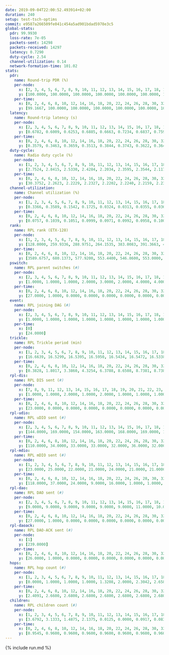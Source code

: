```yaml
---
date: 2019-09-04T22:00:52.493914+02:00
duration: 240
setup: test-tsch-optims
commit: e9587a266509fe041c454a5ad901bdad5978e3c5
global-stats:
  pdr: 99.9930
  loss-rate: 7e-05
  packets-sent: 14298
  packets-received: 14297
  latency: 0.7290
  duty-cycle: 2.54
  channel-utilization: 0.14
  network-formation-time: 101.02
stats:
  pdr:
    name: Round-trip PDR (%)
    per-node:
      x: [2, 3, 4, 5, 6, 7, 8, 9, 10, 11, 12, 13, 14, 15, 16, 17, 18, 19, 20, 21, 22, 23, 24, 25]
      y: [100.0000, 100.0000, 100.0000, 100.0000, 100.0000, 100.0000, 100.0000, 100.0000, 100.0000, 100.0000, 100.0000, 99.8331, 100.0000, 100.0000, 100.0000, 100.0000, 100.0000, 100.0000, 100.0000, 100.0000, 100.0000, 100.0000, 100.0000, 100.0000]
    per-time:
      x: [0, 2, 4, 6, 8, 10, 12, 14, 16, 18, 20, 22, 24, 26, 28, 30, 32, 34, 36, 38, 40, 42, 44, 46, 48, 50, 52, 54, 56, 58, 60, 62, 64, 66, 68, 70, 72, 74, 76, 78, 80, 82, 84, 86, 88, 90, 92, 94, 96, 98, 100, 102, 104, 106, 108, 110, 112, 114, 116, 118, 120, 122, 124, 126, 128, 130, 132, 134, 136, 138, 140, 142, 144, 146, 148, 150, 152, 154, 156, 158, 160, 162, 164, 166, 168, 170, 172, 174, 176, 178, 180, 182, 184, 186, 188, 190, 192, 194, 196, 198, 200, 202, 204, 206, 208, 210, 212, 214, 216, 218, 220, 222, 224, 226, 228, 230, 232, 234, 236, 238]
      y: [99.1667, 100.0000, 100.0000, 100.0000, 100.0000, 100.0000, 100.0000, 100.0000, 100.0000, 100.0000, 100.0000, 100.0000, 100.0000, 100.0000, 100.0000, 100.0000, 100.0000, 100.0000, 100.0000, 100.0000, 100.0000, 100.0000, 100.0000, 100.0000, 100.0000, 100.0000, 100.0000, 100.0000, 100.0000, 100.0000, 100.0000, 100.0000, 100.0000, 100.0000, 100.0000, 100.0000, 100.0000, 100.0000, 100.0000, 100.0000, 100.0000, 100.0000, 100.0000, 100.0000, 100.0000, 100.0000, 100.0000, 100.0000, 100.0000, 100.0000, 100.0000, 100.0000, 100.0000, 100.0000, 100.0000, 100.0000, 100.0000, 100.0000, 100.0000, 100.0000, 100.0000, 100.0000, 100.0000, 100.0000, 100.0000, 100.0000, 100.0000, 100.0000, 100.0000, 100.0000, 100.0000, 100.0000, 100.0000, 100.0000, 100.0000, 100.0000, 100.0000, 100.0000, 100.0000, 100.0000, 100.0000, 100.0000, 100.0000, 100.0000, 100.0000, 100.0000, 100.0000, 100.0000, 100.0000, 100.0000, 100.0000, 100.0000, 100.0000, 100.0000, 100.0000, 100.0000, 100.0000, 100.0000, 100.0000, 100.0000, 100.0000, 100.0000, 100.0000, 100.0000, 100.0000, 100.0000, 100.0000, 100.0000, 100.0000, 100.0000, 100.0000, 100.0000, 100.0000, 100.0000, 100.0000, 100.0000, 100.0000, 100.0000, 100.0000, 100.0000]
  latency:
    name: Round-trip latency (s)
    per-node:
      x: [2, 3, 4, 5, 6, 7, 8, 9, 10, 11, 12, 13, 14, 15, 16, 17, 18, 19, 20, 21, 22, 23, 24, 25]
      y: [0.6782, 0.6009, 0.6253, 0.6885, 0.6663, 0.7234, 0.6837, 0.7591, 0.5896, 0.6445, 0.6902, 0.7023, 0.7120, 0.6910, 0.7361, 0.7598, 0.7314, 0.6912, 0.8188, 0.7980, 0.8182, 0.9358, 0.9147, 0.8077]
    per-time:
      x: [0, 2, 4, 6, 8, 10, 12, 14, 16, 18, 20, 22, 24, 26, 28, 30, 32, 34, 36, 38, 40, 42, 44, 46, 48, 50, 52, 54, 56, 58, 60, 62, 64, 66, 68, 70, 72, 74, 76, 78, 80, 82, 84, 86, 88, 90, 92, 94, 96, 98, 100, 102, 104, 106, 108, 110, 112, 114, 116, 118, 120, 122, 124, 126, 128, 130, 132, 134, 136, 138, 140, 142, 144, 146, 148, 150, 152, 154, 156, 158, 160, 162, 164, 166, 168, 170, 172, 174, 176, 178, 180, 182, 184, 186, 188, 190, 192, 194, 196, 198, 200, 202, 204, 206, 208, 210, 212, 214, 216, 218, 220, 222, 224, 226, 228, 230, 232, 234, 236, 238]
      y: [0.3579, 0.3463, 0.3659, 0.3513, 0.3844, 0.3743, 0.3622, 0.3649, 0.3665, 0.3795, 0.3372, 0.3510, 0.3502, 0.3566, 0.3516, 0.3455, 0.3579, 0.3406, 0.3442, 0.3199, 0.3086, 0.3415, 0.3214, 0.3347, 0.3341, 0.3377, 0.3326, 0.3145, 0.3287, 0.3376, 0.3210, 0.3384, 0.3315, 0.3286, 0.3311, 0.3301, 0.3164, 0.3480, 0.4005, 0.3465, 0.3046, 0.3340, 0.3625, 0.3623, 0.3370, 0.3444, 0.3419, 0.4114, 0.3775, 0.3348, 0.3657, 0.3430, 0.3627, 0.4623, 0.4336, 0.4438, 0.3628, 0.3224, 0.3655, 0.7236, 0.7374, 0.4620, 0.4779, 0.3585, 0.3891, 0.8769, 1.2356, 0.8830, 0.6680, 0.4580, 0.4983, 0.8499, 1.2750, 1.2764, 1.1577, 0.7478, 0.6031, 0.8932, 1.2588, 1.2695, 1.2978, 1.2542, 1.0967, 1.0170, 1.2526, 1.2656, 1.2548, 1.2656, 1.2560, 1.2421, 1.2489, 1.2686, 1.2615, 1.2554, 1.2692, 1.2793, 1.2767, 1.2640, 1.2530, 1.2633, 1.2763, 1.2605, 1.2459, 1.2602, 1.2453, 1.2650, 1.2654, 1.2514, 1.2454, 1.2512, 1.2512, 1.2883, 1.2668, 1.2484, 1.2582, 1.2801, 1.2791, 1.2745, 1.2569, 1.2555]
  duty-cycle:
    name: Radio duty cycle (%)
    per-node:
      x: [1, 2, 3, 4, 5, 6, 7, 8, 9, 10, 11, 12, 13, 14, 15, 16, 17, 18, 19, 20, 21, 22, 23, 24, 25]
      y: [2.7524, 2.8415, 2.5330, 2.4284, 2.2034, 2.3595, 2.3544, 2.1173, 2.3073, 2.2855, 2.3754, 2.8678, 2.4198, 2.4019, 2.3607, 2.4693, 2.2775, 2.6475, 2.3948, 2.5517, 2.4131, 2.5510, 2.6021, 2.5452, 2.4280]
    per-time:
      x: [0, 2, 4, 6, 8, 10, 12, 14, 16, 18, 20, 22, 24, 26, 28, 30, 32, 34, 36, 38, 40, 42, 44, 46, 48, 50, 52, 54, 56, 58, 60, 62, 64, 66, 68, 70, 72, 74, 76, 78, 80, 82, 84, 86, 88, 90, 92, 94, 96, 98, 100, 102, 104, 106, 108, 110, 112, 114, 116, 118, 120, 122, 124, 126, 128, 130, 132, 134, 136, 138, 140, 142, 144, 146, 148, 150, 152, 154, 156, 158, 160, 162, 164, 166, 168, 170, 172, 174, 176, 178, 180, 182, 184, 186, 188, 190, 192, 194, 196, 198, 200, 202, 204, 206, 208, 210, 212, 214, 216, 218, 220, 222, 224, 226, 228, 230, 232, 234, 236, 238]
      y: [30.3752, 2.2623, 2.2229, 2.2327, 2.2202, 2.2240, 2.2159, 2.2347, 2.2273, 2.2225, 2.2371, 2.2033, 2.2119, 2.2234, 2.2638, 2.2277, 2.2273, 2.2149, 2.2299, 2.2127, 2.1936, 2.1964, 2.2142, 2.1997, 2.2230, 2.2292, 2.2172, 2.2073, 2.2311, 2.2201, 2.2036, 2.2201, 2.2334, 2.2282, 2.1943, 2.1992, 2.2134, 2.8113, 2.7852, 2.9593, 2.2580, 2.1797, 2.2221, 2.2487, 2.2421, 2.1966, 2.2084, 2.1998, 2.2086, 2.2081, 2.2149, 2.2351, 2.2024, 2.2126, 2.1996, 2.2193, 2.1879, 2.2155, 2.2089, 2.2104, 2.1996, 2.2039, 2.2008, 2.2012, 2.1995, 2.2044, 2.2085, 2.2107, 2.2111, 2.2141, 2.2029, 2.2120, 2.2117, 2.2115, 2.2092, 2.1952, 2.1987, 2.2088, 2.2074, 2.1963, 2.1963, 2.2126, 2.1943, 2.1851, 2.2189, 2.2104, 2.2119, 2.1992, 2.2020, 2.1915, 2.1994, 2.1867, 2.2018, 2.1946, 2.2136, 2.1970, 2.2195, 2.2079, 2.2123, 2.2043, 2.2119, 2.2395, 2.1986, 2.2224, 2.1937, 2.1991, 2.2049, 2.2015, 2.1957, 2.1917, 2.2186, 2.1987, 2.2364, 2.2119, 2.2233, 2.2161, 2.2231, 2.2265, 2.2152, 2.1970]
  channel-utilization:
    name: Channel utilization (%)
    per-node:
      x: [1, 2, 3, 4, 5, 6, 7, 8, 9, 10, 11, 12, 13, 14, 15, 16, 17, 18, 19, 20, 21, 22, 23, 24, 25]
      y: [0.3366, 0.3589, 0.1542, 0.1725, 0.0324, 0.0313, 0.0355, 0.0369, 0.0311, 0.1156, 0.0323, 0.3095, 0.0561, 0.0312, 0.1069, 0.1062, 0.0328, 0.1248, 0.0621, 0.0384, 0.0413, 0.0384, 0.0323, 0.0345, 0.0354]
    per-time:
      x: [0, 2, 4, 6, 8, 10, 12, 14, 16, 18, 20, 22, 24, 26, 28, 30, 32, 34, 36, 38, 40, 42, 44, 46, 48, 50, 52, 54, 56, 58, 60, 62, 64, 66, 68, 70, 72, 74, 76, 78, 80, 82, 84, 86, 88, 90, 92, 94, 96, 98, 100, 102, 104, 106, 108, 110, 112, 114, 116, 118, 120, 122, 124, 126, 128, 130, 132, 134, 136, 138, 140, 142, 144, 146, 148, 150, 152, 154, 156, 158, 160, 162, 164, 166, 168, 170, 172, 174, 176, 178, 180, 182, 184, 186, 188, 190, 192, 194, 196, 198, 200, 202, 204, 206, 208, 210, 212, 214, 216, 218, 220, 222, 224, 226, 228, 230, 232, 234, 236, 238]
      y: [0.0757, 0.1039, 0.1051, 0.0999, 0.0971, 0.0992, 0.0958, 0.1007, 0.1000, 0.0966, 0.1020, 0.0934, 0.0945, 0.0984, 0.1111, 0.0973, 0.1001, 0.0952, 0.0998, 0.0953, 0.0874, 0.0910, 0.0941, 0.0894, 0.0971, 0.1021, 0.0945, 0.0913, 0.1031, 0.0951, 0.0932, 0.0972, 0.0991, 0.0950, 0.0950, 0.0889, 0.0938, 0.2852, 0.2664, 0.3559, 0.1080, 0.0895, 0.0986, 0.1056, 0.0985, 0.0887, 0.0932, 0.0902, 0.0937, 0.0921, 0.0940, 0.1017, 0.0920, 0.0958, 0.0882, 0.0956, 0.0851, 0.0909, 0.0897, 0.0906, 0.0875, 0.0896, 0.0893, 0.0873, 0.0895, 0.0878, 0.0923, 0.0899, 0.0924, 0.0902, 0.0896, 0.0922, 0.0908, 0.0933, 0.0905, 0.0859, 0.0886, 0.0886, 0.0895, 0.0882, 0.0876, 0.0927, 0.0862, 0.0824, 0.0923, 0.0889, 0.0912, 0.0854, 0.0873, 0.0849, 0.0867, 0.0823, 0.0874, 0.0848, 0.0895, 0.0839, 0.0893, 0.0858, 0.0861, 0.0840, 0.0872, 0.0955, 0.0837, 0.0897, 0.0813, 0.0838, 0.0873, 0.0861, 0.0847, 0.0804, 0.0891, 0.0848, 0.0949, 0.0878, 0.0916, 0.0899, 0.0920, 0.0938, 0.0882, 0.0829]
  rank:
    name: RPL rank (ETX-128)
    per-node:
      x: [1, 2, 3, 4, 5, 6, 7, 8, 9, 10, 11, 12, 13, 14, 15, 16, 17, 18, 19, 20, 21, 22, 23, 24, 25]
      y: [128.0000, 259.9336, 288.9751, 264.1535, 383.0083, 391.3663, 442.1322, 796.8245, 557.3484, 405.8423, 559.0165, 428.7069, 513.6122, 546.7397, 431.1618, 498.2107, 573.3896, 567.3004, 583.4403, 672.0738, 945.8286, 677.5226, 758.8041, 735.7878, 985.8678]
    per-time:
      x: [0, 2, 4, 6, 8, 10, 12, 14, 16, 18, 20, 22, 24, 26, 28, 30, 32, 34, 36, 38, 40, 42, 44, 46, 48, 50, 52, 54, 56, 58, 60, 62, 64, 66, 68, 70, 72, 74, 76, 78, 80, 82, 84, 86, 88, 90, 92, 94, 96, 98, 100, 102, 104, 106, 108, 110, 112, 114, 116, 118, 120, 122, 124, 126, 128, 130, 132, 134, 136, 138, 140, 142, 144, 146, 148, 150, 152, 154, 156, 158, 160, 162, 164, 166, 168, 170, 172, 174, 176, 178, 180, 182, 184, 186, 188, 190, 192, 194, 196, 198, 200, 202, 204, 206, 208, 210, 212, 214, 216, 218, 220, 222, 224, 226, 228, 230, 232, 234, 236, 238]
      y: [3589.6757, 680.1373, 577.9200, 553.4400, 546.8600, 553.0000, 549.3800, 550.6000, 548.8000, 534.7800, 543.4151, 516.2000, 515.8400, 518.2000, 512.6400, 511.9216, 504.3200, 505.4600, 509.4600, 509.9804, 504.0600, 502.5200, 498.3200, 505.5800, 505.6800, 501.2200, 496.2800, 495.3000, 510.0784, 508.7000, 509.4800, 512.6800, 498.3000, 506.6200, 504.0000, 499.5600, 502.5882, 409.8378, 414.0421, 486.1147, 445.0227, 542.6275, 541.3400, 559.4600, 556.7679, 516.3200, 509.9000, 517.9200, 516.9600, 523.7800, 536.7647, 528.7400, 533.0200, 531.1765, 516.4118, 510.3208, 500.3725, 499.8800, 497.8400, 491.0800, 489.0600, 482.6078, 482.2800, 479.9600, 479.0400, 477.0400, 485.1400, 487.1400, 490.8000, 478.2200, 482.4400, 481.3600, 485.6200, 479.6863, 481.5000, 467.9600, 476.4200, 478.4600, 472.6400, 470.0000, 469.8800, 469.5294, 467.7600, 464.5200, 465.5882, 463.9400, 462.9800, 463.5600, 463.1000, 468.0000, 464.6400, 465.5882, 467.0980, 462.6600, 460.1800, 464.2157, 467.9600, 472.3600, 471.4400, 467.8800, 465.4000, 476.0943, 477.8200, 477.0800, 481.7600, 477.4200, 482.8462, 476.2200, 474.7800, 473.0588, 470.9200, 478.0784, 476.2200, 485.4000, 487.9804, 481.3600, 481.4600, 479.8462, 472.6275, 472.8269]
  pswitch:
    name: RPL parent switches (#)
    per-node:
      x: [2, 3, 4, 5, 6, 7, 8, 9, 10, 11, 12, 13, 14, 15, 16, 17, 18, 19, 20, 21, 22, 23, 24, 25]
      y: [1.0000, 1.0000, 1.0000, 2.0000, 3.0000, 2.0000, 4.0000, 4.0000, 1.0000, 2.0000, 1.0000, 5.0000, 2.0000, 1.0000, 2.0000, 9.0000, 3.0000, 3.0000, 5.0000, 5.0000, 4.0000, 6.0000, 6.0000, 2.0000]
    per-time:
      x: [0, 2, 4, 6, 8, 10, 12, 14, 16, 18, 20, 22, 24, 26, 28, 30, 32, 34, 36, 38, 40, 42, 44, 46, 48, 50, 52, 54, 56, 58, 60, 62, 64, 66, 68, 70, 72, 74, 76, 78, 80, 82, 84, 86, 88, 90, 92, 94, 96, 98, 100, 102, 104, 106, 108, 110, 112, 114, 116, 118, 120, 122, 124, 126, 128, 130, 132, 134, 136, 138, 140, 142, 144, 146, 148, 150, 152, 154, 156, 158, 160, 162, 164, 166, 168, 170, 172, 174, 176, 178, 180, 182, 184, 186, 188, 190, 192, 194, 196, 198, 200, 202, 204, 206, 208, 210, 212, 214, 216, 218, 220, 222, 224, 226, 228, 230, 232, 234, 236, 238]
      y: [27.0000, 1.0000, 0.0000, 0.0000, 0.0000, 0.0000, 0.0000, 0.0000, 0.0000, 0.0000, 3.0000, 0.0000, 0.0000, 0.0000, 0.0000, 1.0000, 0.0000, 0.0000, 0.0000, 1.0000, 0.0000, 0.0000, 0.0000, 0.0000, 0.0000, 0.0000, 0.0000, 0.0000, 1.0000, 0.0000, 0.0000, 0.0000, 0.0000, 0.0000, 0.0000, 0.0000, 1.0000, 0.0000, 3.0000, 0.0000, 0.0000, 1.0000, 0.0000, 0.0000, 6.0000, 0.0000, 0.0000, 0.0000, 0.0000, 0.0000, 1.0000, 0.0000, 0.0000, 1.0000, 1.0000, 3.0000, 1.0000, 0.0000, 0.0000, 0.0000, 0.0000, 1.0000, 0.0000, 0.0000, 0.0000, 0.0000, 0.0000, 0.0000, 0.0000, 0.0000, 0.0000, 0.0000, 0.0000, 1.0000, 2.0000, 0.0000, 0.0000, 0.0000, 0.0000, 0.0000, 0.0000, 1.0000, 0.0000, 0.0000, 1.0000, 0.0000, 0.0000, 0.0000, 0.0000, 1.0000, 0.0000, 1.0000, 1.0000, 0.0000, 0.0000, 1.0000, 0.0000, 0.0000, 0.0000, 0.0000, 0.0000, 3.0000, 0.0000, 0.0000, 0.0000, 0.0000, 2.0000, 0.0000, 0.0000, 1.0000, 0.0000, 1.0000, 0.0000, 0.0000, 1.0000, 0.0000, 0.0000, 2.0000, 1.0000, 2.0000]
  event:
    name: RPL joining DAG (#)
    per-node:
      x: [2, 3, 4, 5, 6, 7, 8, 9, 10, 11, 12, 13, 14, 15, 16, 17, 18, 19, 20, 21, 22, 23, 24, 25]
      y: [1.0000, 1.0000, 1.0000, 1.0000, 1.0000, 1.0000, 1.0000, 1.0000, 1.0000, 1.0000, 1.0000, 1.0000, 1.0000, 1.0000, 1.0000, 1.0000, 1.0000, 1.0000, 1.0000, 1.0000, 1.0000, 1.0000, 1.0000, 1.0000]
    per-time:
      x: [0]
      y: [24.0000]
  trickle:
    name: RPL Trickle period (min)
    per-node:
      x: [1, 2, 3, 4, 5, 6, 7, 8, 9, 10, 11, 12, 13, 14, 15, 16, 17, 18, 19, 20, 21, 22, 23, 24, 25]
      y: [16.6639, 16.5299, 16.5395, 16.5950, 16.5434, 16.5472, 16.5338, 16.4032, 16.5370, 16.5299, 16.5290, 17.3412, 16.3297, 16.5290, 16.5299, 16.5338, 16.4904, 16.5329, 16.5306, 16.6059, 16.5384, 16.4590, 16.5548, 16.5916, 16.5267]
    per-time:
      x: [0, 2, 4, 6, 8, 10, 12, 14, 16, 18, 20, 22, 24, 26, 28, 30, 32, 34, 36, 38, 40, 42, 44, 46, 48, 50, 52, 54, 56, 58, 60, 62, 64, 66, 68, 70, 72, 74, 76, 78, 80, 82, 84, 86, 88, 90, 92, 94, 96, 98, 100, 102, 104, 106, 108, 110, 112, 114, 116, 118, 120, 122, 124, 126, 128, 130, 132, 134, 136, 138, 140, 142, 144, 146, 148, 150, 152, 154, 156, 158, 160, 162, 164, 166, 168, 170, 172, 174, 176, 178, 180, 182, 184, 186, 188, 190, 192, 194, 196, 198, 200, 202, 204, 206, 208, 210, 212, 214, 216, 218, 220, 222, 224, 226, 228, 230, 232, 234, 236, 238]
      y: [0.3828, 1.8017, 3.3860, 4.3254, 6.3788, 8.6508, 8.7381, 8.7381, 9.0877, 16.7772, 17.4763, 17.4763, 17.4763, 17.4763, 17.4763, 17.4763, 17.4763, 17.4763, 17.4763, 17.4763, 17.4763, 17.4763, 17.4763, 17.4763, 17.4763, 17.4763, 17.4763, 17.4763, 17.4763, 17.4763, 17.4763, 17.4763, 17.4763, 17.4763, 17.4763, 17.4763, 17.4763, 17.4763, 17.4763, 17.4763, 17.4763, 17.4763, 17.4763, 17.4763, 17.4763, 17.4763, 17.4763, 17.4763, 17.4763, 17.4763, 17.4763, 17.4763, 17.4763, 17.4763, 17.4763, 17.4763, 17.4763, 17.4763, 17.4763, 17.4763, 17.4763, 17.4763, 17.4763, 17.4763, 17.4763, 17.4763, 17.4763, 17.4763, 17.4763, 17.4763, 17.4763, 17.4763, 17.4763, 17.4763, 17.4763, 17.4763, 17.4763, 17.4763, 17.4763, 17.4763, 17.4763, 17.4763, 17.4763, 17.4763, 17.4763, 17.4763, 17.4763, 17.4763, 17.4763, 17.4763, 17.4763, 17.4763, 17.4763, 17.4763, 17.4763, 17.4763, 17.4763, 17.4763, 17.4763, 17.4763, 17.4763, 17.4763, 17.4763, 17.4763, 17.4763, 17.4763, 17.4763, 17.4763, 17.4763, 17.4763, 17.4763, 17.4763, 17.4763, 17.4763, 17.4763, 17.4763, 17.4763, 17.4763, 17.4763, 17.4763]
  rpl-dis:
    name: RPL DIS sent (#)
    per-node:
      x: [7, 8, 9, 11, 12, 13, 14, 15, 16, 17, 18, 19, 20, 21, 22, 23, 24, 25]
      y: [1.0000, 1.0000, 2.0000, 1.0000, 2.0000, 1.0000, 1.0000, 1.0000, 1.0000, 1.0000, 1.0000, 2.0000, 1.0000, 1.0000, 2.0000, 2.0000, 2.0000, 2.0000]
    per-time:
      x: [0, 2, 4, 6, 8, 10, 12, 14, 16, 18, 20, 22, 24, 26, 28, 30, 32, 34, 36, 38, 40, 42, 44, 46, 48, 50, 52, 54, 56, 58, 60, 62, 64, 66, 68, 70, 72, 74, 76, 78, 80]
      y: [23.0000, 0.0000, 0.0000, 0.0000, 0.0000, 0.0000, 0.0000, 0.0000, 0.0000, 0.0000, 0.0000, 0.0000, 0.0000, 0.0000, 0.0000, 0.0000, 0.0000, 0.0000, 0.0000, 0.0000, 0.0000, 0.0000, 0.0000, 0.0000, 0.0000, 0.0000, 0.0000, 0.0000, 0.0000, 0.0000, 0.0000, 0.0000, 0.0000, 0.0000, 0.0000, 0.0000, 0.0000, 0.0000, 1.0000, 0.0000, 1.0000]
  rpl-udio:
    name: RPL uDIO sent (#)
    per-node:
      x: [2, 3, 4, 5, 6, 7, 8, 9, 10, 11, 12, 13, 14, 15, 16, 17, 18, 19, 20, 21, 22, 23, 24, 25]
      y: [144.0000, 169.0000, 154.0000, 163.0000, 168.0000, 169.0000, 161.0000, 170.0000, 142.0000, 168.0000, 166.0000, 165.0000, 160.0000, 163.0000, 165.0000, 173.0000, 153.0000, 171.0000, 170.0000, 167.0000, 169.0000, 169.0000, 170.0000, 171.0000]
    per-time:
      x: [0, 2, 4, 6, 8, 10, 12, 14, 16, 18, 20, 22, 24, 26, 28, 30, 32, 34, 36, 38, 40, 42, 44, 46, 48, 50, 52, 54, 56, 58, 60, 62, 64, 66, 68, 70, 72, 74, 76, 78, 80, 82, 84, 86, 88, 90, 92, 94, 96, 98, 100, 102, 104, 106, 108, 110, 112, 114, 116, 118, 120, 122, 124, 126, 128, 130, 132, 134, 136, 138, 140, 142, 144, 146, 148, 150, 152, 154, 156, 158, 160, 162, 164, 166, 168, 170, 172, 174, 176, 178, 180, 182, 184, 186, 188, 190, 192, 194, 196, 198, 200, 202, 204, 206, 208, 210, 212, 214, 216, 218, 220, 222, 224, 226, 228, 230, 232, 234, 236, 238, 240]
      y: [110.0000, 34.0000, 33.0000, 33.0000, 32.0000, 36.0000, 32.0000, 31.0000, 31.0000, 29.0000, 38.0000, 30.0000, 34.0000, 31.0000, 29.0000, 35.0000, 31.0000, 29.0000, 34.0000, 29.0000, 32.0000, 32.0000, 33.0000, 37.0000, 32.0000, 34.0000, 32.0000, 30.0000, 36.0000, 30.0000, 32.0000, 36.0000, 35.0000, 33.0000, 30.0000, 31.0000, 33.0000, 40.0000, 34.0000, 42.0000, 30.0000, 28.0000, 33.0000, 32.0000, 33.0000, 33.0000, 37.0000, 31.0000, 33.0000, 32.0000, 30.0000, 30.0000, 33.0000, 34.0000, 30.0000, 31.0000, 28.0000, 28.0000, 35.0000, 33.0000, 29.0000, 35.0000, 32.0000, 29.0000, 31.0000, 31.0000, 31.0000, 32.0000, 30.0000, 35.0000, 28.0000, 36.0000, 28.0000, 27.0000, 33.0000, 35.0000, 30.0000, 37.0000, 33.0000, 32.0000, 31.0000, 29.0000, 30.0000, 36.0000, 29.0000, 38.0000, 33.0000, 30.0000, 29.0000, 32.0000, 36.0000, 31.0000, 31.0000, 33.0000, 33.0000, 30.0000, 30.0000, 28.0000, 34.0000, 29.0000, 38.0000, 33.0000, 29.0000, 29.0000, 28.0000, 33.0000, 37.0000, 27.0000, 33.0000, 36.0000, 29.0000, 32.0000, 35.0000, 33.0000, 28.0000, 38.0000, 29.0000, 36.0000, 28.0000, 33.0000, 1.0000]
  rpl-mdio:
    name: RPL mDIO sent (#)
    per-node:
      x: [1, 2, 3, 4, 5, 6, 7, 8, 9, 10, 11, 12, 13, 14, 15, 16, 17, 18, 19, 20, 21, 22, 23, 24, 25]
      y: [23.0000, 25.0000, 22.0000, 21.0000, 24.0000, 21.0000, 21.0000, 22.0000, 21.0000, 23.0000, 20.0000, 24.0000, 27.0000, 21.0000, 22.0000, 22.0000, 21.0000, 21.0000, 20.0000, 21.0000, 21.0000, 23.0000, 20.0000, 20.0000, 20.0000]
    per-time:
      x: [0, 2, 4, 6, 8, 10, 12, 14, 16, 18, 20, 22, 24, 26, 28, 30, 32, 34, 36, 38, 40, 42, 44, 46, 48, 50, 52, 54, 56, 58, 60, 62, 64, 66, 68, 70, 72, 74, 76, 78, 80, 82, 84, 86, 88, 90, 92, 94, 96, 98, 100, 102, 104, 106, 108, 110, 112, 114, 116, 118, 120, 122, 124, 126, 128, 130, 132, 134, 136, 138, 140, 142, 144, 146, 148, 150, 152, 154, 156, 158, 160, 162, 164, 166, 168, 170, 172, 174, 176, 178, 180, 182, 184, 186, 188, 190, 192, 194, 196, 198, 200, 202, 204, 206, 208, 210, 212, 214, 216, 218, 220, 222, 224, 226, 228, 230, 232, 234, 236, 238]
      y: [118.0000, 37.0000, 24.0000, 9.0000, 16.0000, 1.0000, 1.0000, 12.0000, 9.0000, 3.0000, 0.0000, 0.0000, 0.0000, 6.0000, 4.0000, 2.0000, 9.0000, 4.0000, 0.0000, 0.0000, 0.0000, 0.0000, 6.0000, 4.0000, 5.0000, 6.0000, 4.0000, 0.0000, 0.0000, 0.0000, 0.0000, 3.0000, 6.0000, 8.0000, 5.0000, 3.0000, 0.0000, 1.0000, 0.0000, 1.0000, 3.0000, 4.0000, 10.0000, 6.0000, 0.0000, 0.0000, 0.0000, 0.0000, 2.0000, 7.0000, 9.0000, 5.0000, 2.0000, 0.0000, 1.0000, 0.0000, 0.0000, 3.0000, 5.0000, 7.0000, 7.0000, 2.0000, 0.0000, 1.0000, 0.0000, 2.0000, 3.0000, 5.0000, 8.0000, 5.0000, 1.0000, 0.0000, 1.0000, 0.0000, 2.0000, 7.0000, 1.0000, 9.0000, 4.0000, 1.0000, 0.0000, 0.0000, 0.0000, 2.0000, 7.0000, 6.0000, 4.0000, 6.0000, 0.0000, 0.0000, 1.0000, 0.0000, 4.0000, 5.0000, 7.0000, 7.0000, 1.0000, 0.0000, 1.0000, 0.0000, 0.0000, 7.0000, 6.0000, 6.0000, 4.0000, 1.0000, 0.0000, 0.0000, 0.0000, 2.0000, 8.0000, 0.0000, 9.0000, 5.0000, 1.0000, 0.0000, 0.0000, 0.0000, 10.0000, 6.0000]
  rpl-dao:
    name: RPL DAO sent (#)
    per-node:
      x: [2, 3, 4, 5, 6, 7, 8, 9, 10, 11, 12, 13, 14, 15, 16, 17, 18, 19, 20, 21, 22, 23, 24, 25]
      y: [9.0000, 9.0000, 9.0000, 9.0000, 9.0000, 9.0000, 11.0000, 10.0000, 9.0000, 10.0000, 9.0000, 11.0000, 9.0000, 9.0000, 10.0000, 13.0000, 10.0000, 10.0000, 11.0000, 11.0000, 11.0000, 11.0000, 11.0000, 10.0000]
    per-time:
      x: [0, 2, 4, 6, 8, 10, 12, 14, 16, 18, 20, 22, 24, 26, 28, 30, 32, 34, 36, 38, 40, 42, 44, 46, 48, 50, 52, 54, 56, 58, 60, 62, 64, 66, 68, 70, 72, 74, 76, 78, 80, 82, 84, 86, 88, 90, 92, 94, 96, 98, 100, 102, 104, 106, 108, 110, 112, 114, 116, 118, 120, 122, 124, 126, 128, 130, 132, 134, 136, 138, 140, 142, 144, 146, 148, 150, 152, 154, 156, 158, 160, 162, 164, 166, 168, 170, 172, 174, 176, 178, 180, 182, 184, 186, 188, 190, 192, 194, 196, 198, 200, 202, 204, 206, 208, 210, 212, 214, 216, 218, 220, 222, 224, 226, 228, 230, 232, 234, 236, 238]
      y: [27.0000, 1.0000, 0.0000, 0.0000, 0.0000, 0.0000, 0.0000, 0.0000, 0.0000, 0.0000, 3.0000, 0.0000, 0.0000, 0.0000, 20.0000, 2.0000, 0.0000, 0.0000, 0.0000, 1.0000, 0.0000, 0.0000, 0.0000, 0.0000, 3.0000, 0.0000, 0.0000, 0.0000, 15.0000, 5.0000, 1.0000, 0.0000, 0.0000, 1.0000, 0.0000, 0.0000, 1.0000, 1.0000, 5.0000, 0.0000, 0.0000, 1.0000, 7.0000, 7.0000, 6.0000, 0.0000, 0.0000, 1.0000, 0.0000, 0.0000, 1.0000, 1.0000, 3.0000, 1.0000, 2.0000, 2.0000, 4.0000, 7.0000, 3.0000, 0.0000, 0.0000, 1.0000, 1.0000, 0.0000, 0.0000, 1.0000, 1.0000, 2.0000, 2.0000, 2.0000, 3.0000, 7.0000, 4.0000, 1.0000, 2.0000, 1.0000, 1.0000, 0.0000, 0.0000, 1.0000, 1.0000, 2.0000, 1.0000, 0.0000, 4.0000, 7.0000, 2.0000, 3.0000, 2.0000, 1.0000, 1.0000, 1.0000, 1.0000, 1.0000, 1.0000, 2.0000, 1.0000, 0.0000, 2.0000, 7.0000, 1.0000, 5.0000, 0.0000, 3.0000, 0.0000, 1.0000, 3.0000, 0.0000, 2.0000, 1.0000, 2.0000, 2.0000, 1.0000, 2.0000, 6.0000, 2.0000, 0.0000, 5.0000, 1.0000, 1.0000]
  rpl-daoack:
    name: RPL DAO-ACK sent (#)
    per-node:
      x: [1]
      y: [239.0000]
    per-time:
      x: [0, 2, 4, 6, 8, 10, 12, 14, 16, 18, 20, 22, 24, 26, 28, 30, 32, 34, 36, 38, 40, 42, 44, 46, 48, 50, 52, 54, 56, 58, 60, 62, 64, 66, 68, 70, 72, 74, 76, 78, 80, 82, 84, 86, 88, 90, 92, 94, 96, 98, 100, 102, 104, 106, 108, 110, 112, 114, 116, 118, 120, 122, 124, 126, 128, 130, 132, 134, 136, 138, 140, 142, 144, 146, 148, 150, 152, 154, 156, 158, 160, 162, 164, 166, 168, 170, 172, 174, 176, 178, 180, 182, 184, 186, 188, 190, 192, 194, 196, 198, 200, 202, 204, 206, 208, 210, 212, 214, 216, 218, 220, 222, 224, 226, 228, 230, 232, 234, 236, 238]
      y: [26.0000, 1.0000, 0.0000, 0.0000, 0.0000, 0.0000, 0.0000, 0.0000, 0.0000, 0.0000, 3.0000, 0.0000, 0.0000, 0.0000, 20.0000, 2.0000, 0.0000, 0.0000, 0.0000, 1.0000, 0.0000, 0.0000, 0.0000, 0.0000, 3.0000, 0.0000, 0.0000, 0.0000, 15.0000, 5.0000, 1.0000, 0.0000, 0.0000, 1.0000, 0.0000, 0.0000, 1.0000, 1.0000, 5.0000, 0.0000, 0.0000, 1.0000, 7.0000, 7.0000, 6.0000, 0.0000, 0.0000, 1.0000, 0.0000, 0.0000, 1.0000, 1.0000, 3.0000, 1.0000, 2.0000, 2.0000, 4.0000, 7.0000, 3.0000, 0.0000, 0.0000, 1.0000, 1.0000, 0.0000, 0.0000, 1.0000, 1.0000, 2.0000, 2.0000, 2.0000, 3.0000, 7.0000, 4.0000, 1.0000, 2.0000, 1.0000, 1.0000, 0.0000, 0.0000, 1.0000, 1.0000, 2.0000, 1.0000, 0.0000, 4.0000, 7.0000, 2.0000, 3.0000, 2.0000, 1.0000, 1.0000, 1.0000, 1.0000, 1.0000, 1.0000, 2.0000, 1.0000, 0.0000, 2.0000, 7.0000, 1.0000, 5.0000, 0.0000, 3.0000, 0.0000, 1.0000, 3.0000, 0.0000, 2.0000, 1.0000, 2.0000, 2.0000, 1.0000, 2.0000, 6.0000, 2.0000, 0.0000, 5.0000, 1.0000, 1.0000]
  hops:
    name: RPL hop count (#)
    per-node:
      x: [1, 2, 3, 4, 5, 6, 7, 8, 9, 10, 11, 12, 13, 14, 15, 16, 17, 18, 19, 20, 21, 22, 23, 24, 25]
      y: [0.0000, 1.0000, 1.0000, 1.0000, 1.3208, 2.0000, 2.3042, 2.6583, 3.0000, 2.0000, 3.0000, 2.0000, 2.4500, 3.0000, 2.0000, 2.3708, 2.7667, 3.0000, 3.0000, 3.6192, 3.6653, 3.5272, 4.3682, 4.1590, 4.0000]
    per-time:
      x: [0, 2, 4, 6, 8, 10, 12, 14, 16, 18, 20, 22, 24, 26, 28, 30, 32, 34, 36, 38, 40, 42, 44, 46, 48, 50, 52, 54, 56, 58, 60, 62, 64, 66, 68, 70, 72, 74, 76, 78, 80, 82, 84, 86, 88, 90, 92, 94, 96, 98, 100, 102, 104, 106, 108, 110, 112, 114, 116, 118, 120, 122, 124, 126, 128, 130, 132, 134, 136, 138, 140, 142, 144, 146, 148, 150, 152, 154, 156, 158, 160, 162, 164, 166, 168, 170, 172, 174, 176, 178, 180, 182, 184, 186, 188, 190, 192, 194, 196, 198, 200, 202, 204, 206, 208, 210, 212, 214, 216, 218, 220, 222, 224, 226, 228, 230, 232, 234, 236, 238]
      y: [2.4091, 2.6600, 2.6800, 2.6800, 2.6800, 2.6800, 2.6800, 2.6800, 2.6800, 2.6800, 2.7000, 2.7200, 2.7200, 2.7200, 2.7200, 2.7200, 2.7200, 2.7200, 2.7200, 2.7000, 2.6800, 2.6800, 2.6800, 2.6800, 2.6800, 2.6800, 2.6800, 2.6800, 2.6800, 2.6800, 2.6800, 2.6800, 2.6800, 2.6800, 2.6800, 2.6800, 2.6600, 2.6400, 2.6200, 2.6000, 2.6000, 2.6000, 2.6000, 2.6000, 2.5800, 2.5600, 2.5600, 2.5600, 2.5600, 2.5600, 2.6000, 2.6000, 2.6000, 2.6000, 2.5200, 2.4800, 2.4400, 2.4400, 2.4400, 2.4400, 2.4400, 2.4800, 2.4800, 2.4800, 2.4800, 2.4800, 2.4800, 2.4800, 2.4800, 2.4800, 2.4800, 2.4800, 2.4800, 2.4800, 2.4400, 2.4000, 2.4000, 2.4000, 2.4000, 2.4000, 2.4000, 2.4200, 2.4400, 2.4400, 2.4400, 2.4400, 2.4400, 2.4400, 2.4400, 2.4200, 2.4000, 2.4000, 2.4000, 2.4000, 2.4000, 2.4000, 2.4000, 2.4000, 2.4000, 2.4000, 2.4000, 2.4000, 2.4000, 2.4000, 2.4000, 2.4000, 2.3800, 2.3600, 2.3600, 2.3600, 2.3600, 2.3600, 2.4000, 2.4000, 2.4000, 2.4000, 2.4000, 2.4000, 2.4000, 2.4000]
  children:
    name: RPL children count (#)
    per-node:
      x: [1, 2, 3, 4, 5, 6, 7, 8, 9, 10, 11, 12, 13, 14, 15, 16, 17, 18, 19, 20, 21, 22, 23, 24, 25]
      y: [3.6792, 3.1333, 1.4875, 2.1375, 0.0125, 0.0000, 0.0917, 0.0833, 0.0000, 2.8125, 0.0000, 2.5917, 0.4042, 0.0000, 1.3375, 1.9000, 0.0000, 2.6167, 0.7917, 0.2427, 0.2929, 0.1967, 0.0000, 0.0795, 0.0879]
    per-time:
      x: [0, 2, 4, 6, 8, 10, 12, 14, 16, 18, 20, 22, 24, 26, 28, 30, 32, 34, 36, 38, 40, 42, 44, 46, 48, 50, 52, 54, 56, 58, 60, 62, 64, 66, 68, 70, 72, 74, 76, 78, 80, 82, 84, 86, 88, 90, 92, 94, 96, 98, 100, 102, 104, 106, 108, 110, 112, 114, 116, 118, 120, 122, 124, 126, 128, 130, 132, 134, 136, 138, 140, 142, 144, 146, 148, 150, 152, 154, 156, 158, 160, 162, 164, 166, 168, 170, 172, 174, 176, 178, 180, 182, 184, 186, 188, 190, 192, 194, 196, 198, 200, 202, 204, 206, 208, 210, 212, 214, 216, 218, 220, 222, 224, 226, 228, 230, 232, 234, 236, 238]
      y: [0.9545, 0.9600, 0.9600, 0.9600, 0.9600, 0.9600, 0.9600, 0.9600, 0.9600, 0.9600, 0.9600, 0.9600, 0.9600, 0.9600, 0.9600, 0.9600, 0.9600, 0.9600, 0.9600, 0.9600, 0.9600, 0.9600, 0.9600, 0.9600, 0.9600, 0.9600, 0.9600, 0.9600, 0.9600, 0.9600, 0.9600, 0.9600, 0.9600, 0.9600, 0.9600, 0.9600, 0.9600, 0.9600, 0.9600, 0.9600, 0.9600, 0.9600, 0.9600, 0.9600, 0.9600, 0.9600, 0.9600, 0.9600, 0.9600, 0.9600, 0.9600, 0.9600, 0.9600, 0.9600, 0.9600, 0.9600, 0.9600, 0.9600, 0.9600, 0.9600, 0.9600, 0.9600, 0.9600, 0.9600, 0.9600, 0.9600, 0.9600, 0.9600, 0.9600, 0.9600, 0.9600, 0.9600, 0.9600, 0.9600, 0.9600, 0.9600, 0.9600, 0.9600, 0.9600, 0.9600, 0.9600, 0.9600, 0.9600, 0.9600, 0.9600, 0.9600, 0.9600, 0.9600, 0.9600, 0.9600, 0.9600, 0.9600, 0.9600, 0.9600, 0.9600, 0.9600, 0.9600, 0.9600, 0.9600, 0.9600, 0.9600, 0.9600, 0.9600, 0.9600, 0.9600, 0.9600, 0.9600, 0.9600, 0.9600, 0.9600, 0.9600, 0.9600, 0.9600, 0.9600, 0.9600, 0.9600, 0.9600, 0.9600, 0.9600, 0.9600]
---
```


{% include run.md %}
